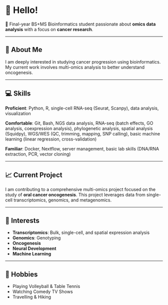 # 👋 Hello!

🚀 Final-year BS+MS Bioinformatics student passionate about **omics data analysis** with a focus on **cancer research**.

---

## 🧬 About Me
I am deeply interested in studying cancer progression using bioinformatics. My current work involves multi-omics analysis to better understand oncogenesis.

---

## 💻 Skills
**Proficient**: Python, R, single-cell RNA-seq (Seurat, Scanpy), data analysis, visualization  

**Comfortable**: Git, Bash, NGS data analysis, RNA-seq (batch effects, GO analysis, coexpression analysis), phylogenetic analysis, spatial analysis (Squidpy), WGS/WES (QC, trimming, mapping, SNP calling), basic machine learning (linear regression, cross-validation)  

**Familiar**: Docker, Nextflow, server management, basic lab skills (DNA/RNA extraction, PCR, vector cloning)

---

## 📈 Current Project
I am contributing to a comprehensive multi-omics project focused on the study of **oral cancer oncogenesis**. This project leverages data from single-cell transcriptomics, genomics, and metagenomics.

---

## 🌱 Interests
- **Transcriptomics**: Bulk, single-cell, and spatial expression analysis
- **Genomics**: Genotyping
- **Oncogenesis**
- **Neural Development**
- **Machine Learning**

---

## 🎯 Hobbies
- Playing Volleyball & Table Tennis
- Watching Comedy TV Shows
- Travelling & Hiking
